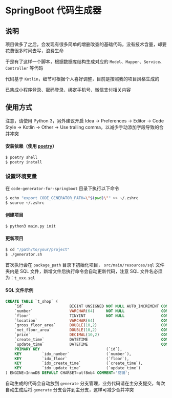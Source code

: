 # SpringBoot 代码生成器

## 说明

项目做多了之后，会发现有很多简单的增删改查的基础代码，没有技术含量，却要花费很多时间去写，浪费生命

于是有了这样一个脚本，根据数据库结构生成对应的 `Model`、`Mapper`、`Service`、`Controller` 等代码

代码基于 `Kotlin`，细节可根据个人喜好调整，目前是按照我的项目风格生成的

已集成小程序登录、密码登录、绑定手机号、微信支付相关内容

## 使用方式

注意，请使用 Python 3，另外建议开启 Idea -> Preferences -> Editor -> Code Style -> Kotlin -> Other -> Use trailing comma，以减少手动添加字段导致的合并冲突

#### 安装依赖（使用 [poetry](https://python-poetry.org/docs/)）

```bash
$ poetry shell
$ poetry install
```

### 设置环境变量

在 `code-generator-for-springboot` 目录下执行以下命令

```bash
$ echo "export CODE_GENERATOR_PATH=\"$(pwd)\"" >> ~/.zshrc
$ source ~/.zshrc
```

#### 创建项目

```bash
$ python3 main.py init
```

#### 更新项目

```bash
$ cd "/path/to/your/project"
$ ./generator.sh
```

首次执行会在 `package_path` 目录下初始化项目， `src/main/resources/sql` 文件夹内是 SQL 文件，新增文件后执行命令会自动更新代码，注意 SQL 文件名必须为：`t_xxx.sql`

#### SQL 文件示例

```sql
CREATE TABLE `t_shop` (
    `id`                    BIGINT UNSIGNED NOT NULL AUTO_INCREMENT COMMENT '主键',
    `number`                VARCHAR(64)     NOT NULL                COMMENT '编号',
    `floor`                 TINYINT         NOT NULL                COMMENT '楼层',
    `location`              VARCHAR(64)                             COMMENT '位置',
    `gross_floor_area`      DOUBLE(10,2)                            COMMENT '建筑面积(单位:㎡)',
    `net_floor_area`        DOUBLE(10,2)                            COMMENT '使用面积(单位:㎡)',
    `price`                 DECIMAL(10,2)                           COMMENT '单价(单位:元)',
    `create_time`           DATETIME                                COMMENT '创建时间',
    `update_time`           DATETIME                                COMMENT '更新时间',
    PRIMARY KEY                             (`id`),
    KEY         `idx_number`                (`number`),
    KEY         `idx_floor`                 (`floor`),
    KEY         `idx_create_time`           (`create_time`),
    KEY         `idx_update_time`           (`update_time`)
) ENGINE=InnoDB DEFAULT CHARSET=utf8mb4 COMMENT='商铺';
```

自动生成的代码会自动放到 `generate` 分支管理，业务代码请在主分支提交，每次自动生成后将 `generate` 分支合并到主分支，这样可减少合并冲突

